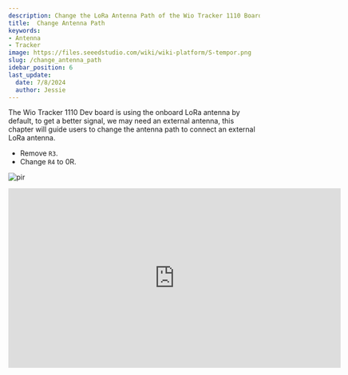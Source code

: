 ```yaml
---
description: Change the LoRa Antenna Path of the Wio Tracker 1110 Board
title:  Change Antenna Path
keywords:
- Antenna
- Tracker
image: https://files.seeedstudio.com/wiki/wiki-platform/S-tempor.png
slug: /change_antenna_path
idebar_position: 6
last_update:
  date: 7/8/2024
  author: Jessie
---
```




The Wio Tracker 1110 Dev board is using the onboard LoRa antenna by default, to get a better signal, we may need an external antenna, this chapter will guide users to change the antenna path to connect an external LoRa antenna. 


* Remove `R3`.
* Change `R4` to 0R.

<p style={{textAlign: 'center'}}><img src="https://files.seeedstudio.com/wiki/SenseCAP/wio_tracker/path.png" alt="pir" width={600} height="auto" /></p>





<div style={{ textAlign: 'center' }}>
  <iframe
      width="666"
      height="360"
      src="https://www.youtube.com/embed/r1hJnt0wZg8"
      title="YouTube video player"
      frameBorder="0"
      allow="accelerometer; autoplay; clipboard-write; encrypted-media; gyroscope; picture-in-picture"
      allowFullScreen
  ></iframe>
</div>



